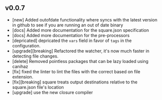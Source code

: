 ## v0.0.7

- [new] Added outofdate functionality where syncs with the latest version in
  github to see if you are running an out of date binary
- [docs] Added more documentation for the square.json specification
- [docs] Added more documentation for the pre-processors
- [depricated] depricated the `vars` field in favor of `tags` in the
  configuration.
- [upgrade][breaking] Refactored the watcher, it's now much faster in detecting file
  changes.
- [delete] Removed pointless packages that can be lazy loaded using canihaz
- [fix] fixed the linter to lint the files with the correct based on file
  extension.
- [fix][breaking] square treats output destinations relative to the square.json
  file's location
- [upgrade] use the new closure compiler
